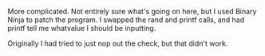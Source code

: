 More complicated. Not entirely sure what's going on here, but I used Binary Ninja to patch the program. I swapped the rand and printf calls, and had printf tell me whatvalue I should be inputting.

Originally I had tried to just nop out the check, but that didn't work. 
